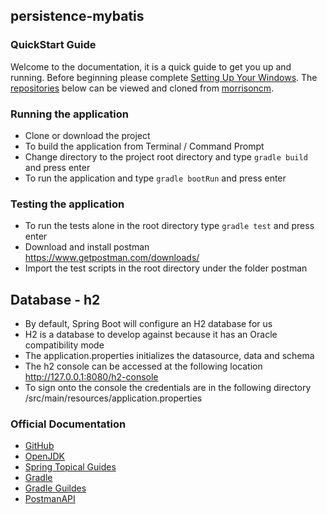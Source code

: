 ## persistence-mybatis

### QuickStart Guide
Welcome to the documentation, it is a quick guide to get you up and running. Before beginning please complete [Setting Up Your Windows](https://github.com/morrisoncm/documentation/wiki/2.-Setting-Up-Your-Windows). The [repositories](https://github.com/morrisoncm/documentation/wiki/1.-Home#repositories) below can be viewed and cloned from [morrisoncm](https://github.com/morrisoncm?tab=repositories).

### Running the application

- Clone or download the project
- To build the application from Terminal / Command Prompt
- Change directory to the project root directory and type `gradle build` and press enter
- To run the application and type `gradle bootRun` and press enter

### Testing the application

- To run the tests alone in the root directory type `gradle test` and press enter
- Download and install postman <https://www.getpostman.com/downloads/>
- Import the test scripts in the root directory under the folder postman

## Database - h2

- By default, Spring Boot will configure an H2 database for us
- H2 is a database to develop against because it has an Oracle compatibility mode
- The application.properties initializes the datasource, data and schema
- The h2 console can be accessed at the following location http://127.0.0.1:8080/h2-console
- To sign onto the console the credentials are in the following directory
  /src/main/resources/application.properties

### Official Documentation

- [GitHub](https://docs.github.com/en/get-started)
- [OpenJDK](https://openjdk.org/install/)
- [Spring Topical Guides](https://spring.io/guides#topical-guides)
- [Gradle](https://gradle.org/install/)
- [Gradle Guildes](https://gradle.org/guides/)
- [PostmanAPI](https://gradle.org/install/)